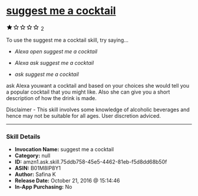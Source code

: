 # [suggest me a cocktail](http://alexa.amazon.com/#skills/amzn1.ask.skill.75ddb758-45e5-4462-81eb-f5d8dd68b50f)
![1 stars](../../images/ic_star_black_18dp_1x.png)![1 stars](../../images/ic_star_border_black_18dp_1x.png)![1 stars](../../images/ic_star_border_black_18dp_1x.png)![1 stars](../../images/ic_star_border_black_18dp_1x.png)![1 stars](../../images/ic_star_border_black_18dp_1x.png) 2

To use the suggest me a cocktail skill, try saying...

* *Alexa open suggest me a cocktail*

* *Alexa ask suggest me a cocktail*

* *ask suggest me a cocktail*

ask Alexa youwant a cocktail and based on your choices she would tell you a popular cocktail that you might like. Also she can give you a short description of how the drink is made.

Disclaimer - This skill involves some knowledge of alcoholic beverages and hence may not be suitable for all ages. User discretion adviced.

***

### Skill Details

* **Invocation Name:** suggest me a cocktail
* **Category:** null
* **ID:** amzn1.ask.skill.75ddb758-45e5-4462-81eb-f5d8dd68b50f
* **ASIN:** B01M8IP8Y1
* **Author:** Safina K
* **Release Date:** October 21, 2016 @ 15:14:46
* **In-App Purchasing:** No
